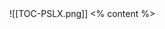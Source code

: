 <grid drag="100 100" drop="0 0" class="fullImage">
![[TOC-PSLX.png]]
</grid>

<grid class="content" drag="40 80" drop="60 10"   align="left"   style="z-index: 999;" justify-content="center">
<% content %>
</grid>